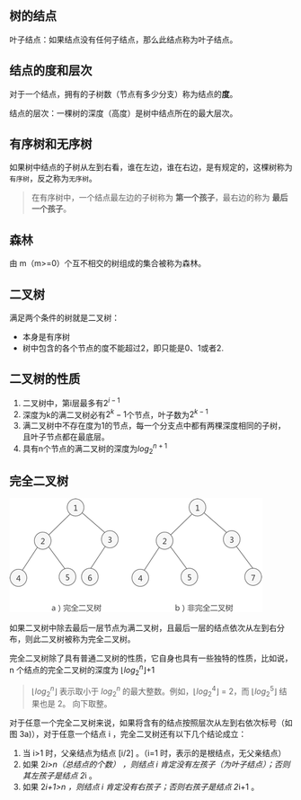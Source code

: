 ## 树的结点

叶子结点：如果结点没有任何子结点，那么此结点称为叶子结点。

## 结点的度和层次

对于一个结点，拥有的子树数（节点有多少分支）称为结点的**度**。

结点的层次：一棵树的深度（高度）是树中结点所在的最大层次。

## 有序树和无序树

如果树中结点的子树从左到右看，谁在左边，谁在右边，是有规定的，这棵树称为`有序树`，反之称为`无序树`。

> 在有序树中，一个结点最左边的子树称为 **第一个孩子**，最右边的称为 **最后一个孩子**。

## 森林

由 m（m>=0）个互不相交的树组成的集合被称为森林。


## 二叉树

满足两个条件的树就是二叉树：

- 本身是有序树
- 树中包含的各个节点的度不能超过2，即只能是0、1或者2.

## 二叉树的性质

1. 二叉树中，第i层最多有$2^{i-1}$
2. 深度为k的满二叉树必有$2^k-1$个节点，叶子数为$2^{k-1}$
3. 满二叉树中不存在度为1的节点，每一个分支点中都有两棵深度相同的子树，且叶子节点都在最底层。
4. 具有n个节点的满二叉树的深度为${log_{2}}^{n+1}$

## 完全二叉树

![image](./images/2-1Q22620003J18.gif)

如果二叉树中除去最后一层节点为满二叉树，且最后一层的结点依次从左到右分布，则此二叉树被称为完全二叉树。

完全二叉树除了具有普通二叉树的性质，它自身也具有一些独特的性质，比如说，n 个结点的完全二叉树的深度为 $\left \lfloor {log_{2}}^{n} \right \rfloor$+1

> $\left \lfloor {log_{2}}^{n} \right \rfloor$ 表示取小于 ${log_{2}}^{n}$ 的最大整数。例如，$\left \lfloor {log_{2}}^{4} \right \rfloor$ = 2，而 $\left \lfloor {log_{2}}^{5} \right \rfloor$ 结果也是 2。 向下取整。

对于任意一个完全二叉树来说，如果将含有的结点按照层次从左到右依次标号（如图 3a)），对于任意一个结点 i ，完全二叉树还有以下几个结论成立：

1. 当 i>1 时，父亲结点为结点 [i/2] 。（i=1 时，表示的是根结点，无父亲结点）
2. 如果 2*i>n（总结点的个数） ，则结点 i 肯定没有左孩子（为叶子结点）；否则其左孩子是结点 2*i 。
3. 如果 2*i+1>n ，则结点 i 肯定没有右孩子；否则右孩子是结点 2*i+1 。
 

